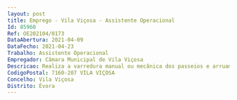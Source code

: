 ```yaml
--- 
layout: post
title: Emprego - Vila Viçosa - Assistente Operacional
Id: 85960
Ref: OE202104/0173
DataAbertura: 2021-04-09
DataFecho: 2021-04-23
Trabalho: Assistente Operacional
Empregador: Câmara Municipal de Vila Viçosa
Descricao: Realiza a varredura manual ou mecânica dos passeios e arruamentos  procede à recolha, transporte e deposição final dos monos  garante a limpeza, despejo e manutenção das papeleiras existentes nas vias públicas  procede à limpeza de sarjetas, sumidouros ou grelhas  corta vegetação existente junto às bermas  limpa valetas  procede à remoção de lixos e equiparados, lavagem das vias públicas, limpeza de chafariz, remoção de lixeiras e extirpação de ervas.
CodigoPostal: 7160-207 VILA VIÇOSA
Concelho: Vila Viçosa
Distrito: Évora
--- 
```

